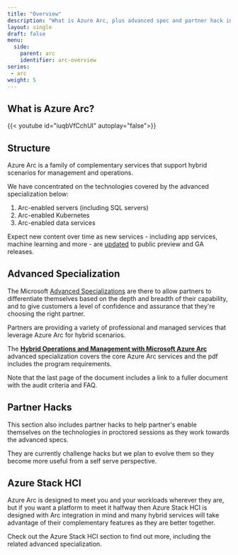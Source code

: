 ```yaml
---
title: "Overview"
description: "What is Azure Arc, plus advanced spec and partner hack info."
layout: single
draft: false
menu:
  side:
    parent: arc
    identifier: arc-overview
series:
 - arc
weight: 5
---
```


## What is Azure Arc?

{{< youtube id="iuqbVfCchUI" autoplay="false">}}

## Structure

Azure Arc is a family of complementary services that support hybrid scenarios for management and operations.

We have concentrated on the technologies covered by the advanced specialization below:

1. Arc-enabled servers (including SQL servers)
1. Arc-enabled Kubernetes
1. Arc-enabled data services

Expect new content over time as new services - including app services, machine learning and more - are [updated](https://azure.microsoft.com/updates/?query=Arc) to public preview and GA releases.

## Advanced Specialization

The Microsoft [Advanced Specializations](https://partner.microsoft.com/membership/advanced-specialization) are there to allow partners to differentiate themselves based on the depth and breadth of their capability, and to give customers a level of confidence and assurance that they're choosing the right partner.

Partners are providing a variety of professional and managed services that leverage Azure Arc for hybrid scenarios.

The [**Hybrid Operations and Management with Microsoft Azure Arc**](https://assetsprod.microsoft.com/mpn/hybrid-operations-and-management-with-azure-arc-advanced-specialization.pdf) advanced specialization covers the core Azure Arc services and the pdf includes the program requirements.

Note that the last page of the document includes a link to a fuller document with the audit criteria and FAQ.

## Partner Hacks

This section also includes partner hacks to help partner's enable themselves on the technologies in proctored sessions as they work towards the advanced specs.

They are currently challenge hacks but we plan to evolve them so they become more useful from a self serve perspective.

## Azure Stack HCI

Azure Arc is designed to meet you and your workloads wherever they are, but if you want a platform to meet it halfway then Azure Stack HCI is designed with Arc integration in mind and many hybrid services will take advantage of their complementary features as they are better together.

Check out the Azure Stack HCI section to find out more, including the related advanced specialization.
